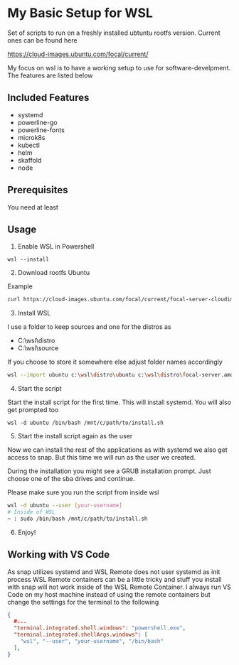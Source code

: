 # My Basic Setup for WSL

Set of scripts to run on a freshly installed ubtuntu rootfs version. Current ones can be found here

https://cloud-images.ubuntu.com/focal/current/

My focus on wsl is to have a working setup to use for software-develpment. The features are listed below

## Included Features

- systemd
- powerline-go
- powerline-fonts
- microk8s
- kubectl
- helm
- skaffold
- node

## Prerequisites

You need at least 

## Usage

1. Enable WSL in Powershell

```
wsl --install
```

2. Download rootfs Ubuntu

Example
```sh
curl https://cloud-images.ubuntu.com/focal/current/focal-server-cloudimg-amd64-wsl.rootfs.tar.gz --output focal-server.amd64-wsl.tar.gz
```

3. Install WSL

I use a folder to keep sources and one for the distros as

- C:\wsl\distro
- C:\wsl\source

If you choose to store it somewhere else adjust folder names accordingly

```sh
wsl --import ubuntu c:\wsl\distro\ubuntu c:\wsl\distro\focal-server.amd64-wsl.tar.gz
```

4. Start the script

Start the install script for the first time. This will install systemd. You will also get prompted too

```
wsl -d ubuntu /bin/bash /mnt/c/path/to/install.sh
```

5. Start the install script again as the user

Now we can install the rest of the applications as with systemd we also get access to snap. But this time we will run as the user we created.

During the installation you might see a GRUB installation prompt. Just choose one of the sba drives and continue.

Please make sure you run the script from inside wsl

```sh
wsl -d ubuntu --user [your-username]
# Inside of WSL
~ : sudo /bin/bash /mnt/c/path/to/install.sh
```

6. Enjoy!

## Working with VS Code

As snap utilizes systemd and WSL Remote does not user systemd as init process WSL Remote containers can be a little tricky and stuff you install with snap will not work inside of the WSL Remote Container. I always run VS Code on my host machine instead of using the remote containers but change the settings for the terminal to the following

```json
{
  #...
  "terminal.integrated.shell.windows": "powershell.exe",
  "terminal.integrated.shellArgs.windows": [
    "wsl", "--user", "your-username", "/bin/bash" 
  ],
}
```